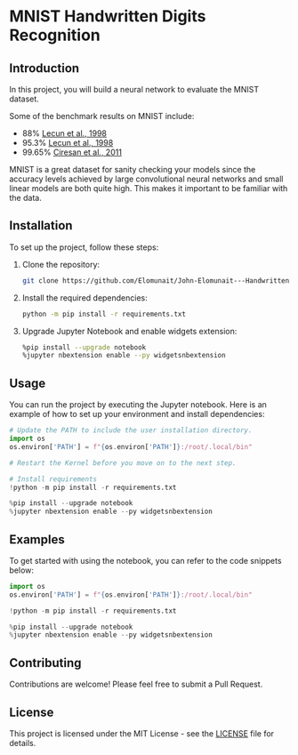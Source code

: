 # MNIST Handwritten Digits Recognition

## Introduction
In this project, you will build a neural network to evaluate the MNIST dataset.

Some of the benchmark results on MNIST include:
- 88% [Lecun et al., 1998](https://hal.science/hal-03926082/document)
- 95.3% [Lecun et al., 1998](https://hal.science/hal-03926082v1/document)
- 99.65% [Ciresan et al., 2011](http://people.idsia.ch/~juergen/ijcai2011.pdf)

MNIST is a great dataset for sanity checking your models since the accuracy levels achieved by large convolutional neural networks and small linear models are both quite high. This makes it important to be familiar with the data.

## Installation
To set up the project, follow these steps:

1. Clone the repository:
    ```bash
    git clone https://github.com/Elomunait/John-Elomunait---Handwritten-Digits-Classifier-with-PyTorch.git
    ```

2. Install the required dependencies:
    ```bash
    python -m pip install -r requirements.txt
    ```

3. Upgrade Jupyter Notebook and enable widgets extension:
    ```bash
    %pip install --upgrade notebook
    %jupyter nbextension enable --py widgetsnbextension
    ```

## Usage
You can run the project by executing the Jupyter notebook. Here is an example of how to set up your environment and install dependencies:

```python
# Update the PATH to include the user installation directory. 
import os
os.environ['PATH'] = f"{os.environ['PATH']}:/root/.local/bin"

# Restart the Kernel before you move on to the next step.

# Install requirements
!python -m pip install -r requirements.txt

%pip install --upgrade notebook
%jupyter nbextension enable --py widgetsnbextension
```

## Examples
To get started with using the notebook, you can refer to the code snippets below:

```python
import os
os.environ['PATH'] = f"{os.environ['PATH']}:/root/.local/bin"

!python -m pip install -r requirements.txt

%pip install --upgrade notebook
%jupyter nbextension enable --py widgetsnbextension
```

## Contributing
Contributions are welcome! Please feel free to submit a Pull Request.

## License
This project is licensed under the MIT License - see the [LICENSE](LICENSE) file for details.
